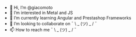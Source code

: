 - 👋 Hi, I’m @giacomoto
- 👀 I’m interested in Metal and JS
- 🌱 I’m currently learning Angular and Prestashop Frameworks 
- 💞️ I’m looking to collaborate on ¯ \ _ (ツ) _ / ¯ 
- 📫 How to reach me ¯ \ _ (ツ) _ / ¯ 

<!---
giacomoto/giacomoto is a ✨ special ✨ repository because its `README.md` (this file) appears on your GitHub profile.
You can click the Preview link to take a look at your changes.
--->
